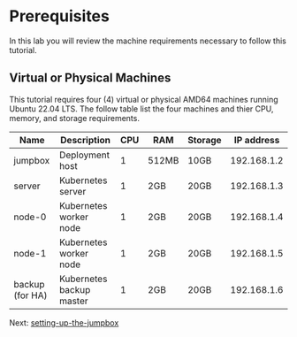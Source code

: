 # Prerequisites

In this lab you will review the machine requirements necessary to follow this tutorial.

## Virtual or Physical Machines

This tutorial requires four (4) virtual or physical AMD64 machines running Ubuntu 22.04 LTS. The follow table list the four machines and thier CPU, memory, and storage requirements.

| Name    | Description            | CPU | RAM   | Storage | IP address |
|---------|------------------------|-----|-------|---------|---------|
| jumpbox | Deployment host    | 1   | 512MB | 10GB    | 192.168.1.2 |
| server  | Kubernetes server      | 1   | 2GB   | 20GB    | 192.168.1.3 |
| node-0  | Kubernetes worker node | 1   | 2GB   | 20GB    | 192.168.1.4 |
| node-1  | Kubernetes worker node | 1   | 2GB   | 20GB    | 192.168.1.5 |
| backup (for HA) | Kubernetes backup master | 1 | 2GB | 20GB | 192.168.1.6 |

Next: [setting-up-the-jumpbox](02-jumpbox.md)
